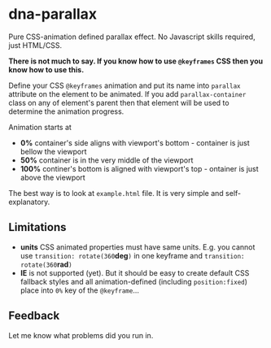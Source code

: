 # dna-parallax
Pure CSS-animation defined parallax effect. No Javascript skills required, just HTML/CSS.

**There is not much to say. If you know how to use `@keyframes` CSS then you know how to use this.**

Define your CSS `@keyframes` animation and put its name into `parallax` attribute on the element to be animated. If you add `parallax-container` class on any of element's parent then that element will be used to determine the animation progress.

Animation starts at 
* **0%** container's side aligns with viewport's bottom - container is just bellow the viewport 
* **50%** container is in the very middle of the viewport
* **100%** continer's bottom is aligned with viewport's top - ontainer is just above the viewport

The best way is to look at `example.html` file. It is very simple and self-explanatory.

## Limitations
* **units** CSS animated properties must have same units. E.g. you cannot use `transition: rotate(360`**deg**`)` in one keyframe and `transition: rotate(360`**rad**`)`
* **IE** is not supported (yet). But it should be easy to create default CSS fallback styles and all animation-defined (including `position:fixed`) place into `0%` key of the `@keyframe`... 

## Feedback
Let me know what problems did you run in.
